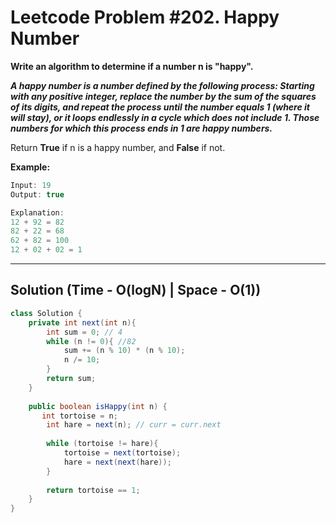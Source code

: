# Leetcode Problem #202. Happy Number

**Write an algorithm to determine if a number n is "happy".**

***A happy number is a number defined by the following process: Starting with any positive integer, replace the number by the sum of the squares of its digits, and repeat the process until the number equals 1 (where it will stay), or it loops endlessly in a cycle which does not include 1. Those numbers for which this process ends in 1 are happy numbers.***

Return **True** if n is a happy number, and **False** if not.

**Example:**

```java
Input: 19
Output: true

Explanation: 
12 + 92 = 82
82 + 22 = 68
62 + 82 = 100
12 + 02 + 02 = 1
```

---

## Solution (Time - O(logN) | Space - O(1))

```java
class Solution {
    private int next(int n){
        int sum = 0; // 4
        while (n != 0){ //82
            sum += (n % 10) * (n % 10);
            n /= 10;
        }
        return sum;
    }
    
    public boolean isHappy(int n) {
       int tortoise = n;
        int hare = next(n); // curr = curr.next
        
        while (tortoise != hare){
            tortoise = next(tortoise);
            hare = next(next(hare));
        }
        
        return tortoise == 1;
    }
}
```
